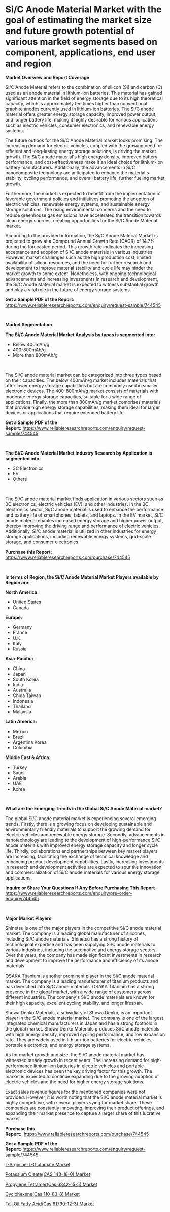 <p><h1>Si/C Anode Material Market with the goal of estimating the market size and future growth potential of various market segments based on component, applications, end user and region</h1></p><p><strong>Market Overview and Report Coverage</strong></p>
<p><p>Si/C Anode Material refers to the combination of silicon (Si) and carbon (C) used as an anode material in lithium-ion batteries. This material has gained significant attention in the field of energy storage due to its high theoretical capacity, which is approximately ten times higher than conventional graphite anodes currently used in lithium-ion batteries. The Si/C anode material offers greater energy storage capacity, improved power output, and longer battery life, making it highly desirable for various applications such as electric vehicles, consumer electronics, and renewable energy systems.</p><p>The future outlook for the Si/C Anode Material market looks promising. The increasing demand for electric vehicles, coupled with the growing need for efficient and long-lasting energy storage solutions, is driving the market growth. The Si/C anode material's high energy density, improved battery performance, and cost-effectiveness make it an ideal choice for lithium-ion battery manufacturers. Additionally, the advancements in Si/C nanocomposite technology are anticipated to enhance the material's stability, cycling performance, and overall battery life, further fueling market growth.</p><p>Furthermore, the market is expected to benefit from the implementation of favorable government policies and initiatives promoting the adoption of electric vehicles, renewable energy systems, and sustainable energy storage solutions. The rising environmental concerns and the need to reduce greenhouse gas emissions have accelerated the transition towards clean energy sources, creating opportunities for the Si/C Anode Material market.</p><p>According to the provided information, the Si/C Anode Material Market is projected to grow at a Compound Annual Growth Rate (CAGR) of 14.7% during the forecasted period. This growth rate indicates the increasing acceptance and adoption of Si/C anode materials in various industries. However, market challenges such as the high production cost, limited availability of silicon resources, and the need for further research and development to improve material stability and cycle life may hinder the market growth to some extent. Nonetheless, with ongoing technological advancements and increasing investments in research and development, the Si/C Anode Material market is expected to witness substantial growth and play a vital role in the future of energy storage systems.</p></p>
<p><strong>Get a Sample PDF of the Report:</strong> <a href="https://www.reliableresearchreports.com/enquiry/request-sample/744545">https://www.reliableresearchreports.com/enquiry/request-sample/744545</a></p>
<p>&nbsp;</p>
<p><strong>Market Segmentation</strong></p>
<p><strong>The Si/C Anode Material Market Analysis by types is segmented into:</strong></p>
<p><ul><li>Below 400mAh/g</li><li>400-800mAh/g</li><li>More than 800mAh/g</li></ul></p>
<p>&nbsp;</p>
<p><p>The Si/C anode material market can be categorized into three types based on their capacities. The below 400mAh/g market includes materials that offer lower energy storage capabilities but are commonly used in smaller electronic devices. The 400-800mAh/g market consists of materials with moderate energy storage capacities, suitable for a wide range of applications. Finally, the more than 800mAh/g market comprises materials that provide high energy storage capabilities, making them ideal for larger devices or applications that require extended battery life.</p></p>
<p><strong>Get a Sample PDF of the Report:</strong>&nbsp;<a href="https://www.reliableresearchreports.com/enquiry/request-sample/744545">https://www.reliableresearchreports.com/enquiry/request-sample/744545</a></p>
<p>&nbsp;</p>
<p><strong>The Si/C Anode Material Market Industry Research by Application is segmented into:</strong></p>
<p><ul><li>3C Electronics</li><li>EV</li><li>Others</li></ul></p>
<p>&nbsp;</p>
<p><p>The Si/C anode material market finds application in various sectors such as 3C electronics, electric vehicles (EV), and other industries. In the 3C electronics sector, Si/C anode material is used to enhance the performance and battery life of smartphones, tablets, and laptops. In the EV market, Si/C anode material enables increased energy storage and higher power output, thereby improving the driving range and performance of electric vehicles. Additionally, Si/C anode material is utilized in other industries for energy storage applications, including renewable energy systems, grid-scale storage, and consumer electronics.</p></p>
<p><strong>Purchase this Report:</strong>&nbsp; <a href="https://www.reliableresearchreports.com/purchase/744545">https://www.reliableresearchreports.com/purchase/744545</a></p>
<p>&nbsp;</p>
<p><strong>In terms of Region, the Si/C Anode Material Market Players available by Region are:</strong></p>
<p>
    <p> <strong> North America: </strong>
        <ul>
            <li>United States</li>
            <li>Canada</li>
        </ul>
        </p> 
    <p> <strong> Europe: </strong>
        <ul>
            <li>Germany</li>
            <li>France</li>
            <li>U.K.</li>
            <li>Italy</li>
            <li>Russia</li>
        </ul>
        </p> 
    <p> <strong> Asia-Pacific: </strong>
        <ul>
            <li>China</li>
            <li>Japan</li>
            <li>South Korea</li>
            <li>India</li>
            <li>Australia</li>
            <li>China Taiwan</li>
            <li>Indonesia</li>
            <li>Thailand</li>
            <li>Malaysia</li>
        </ul>
        </p> 
    <p> <strong> Latin America: </strong>
        <ul>
            <li>Mexico</li>
            <li>Brazil</li>
            <li>Argentina Korea</li>
            <li>Colombia</li>
        </ul>
        </p> 
    <p> <strong> Middle East & Africa: </strong>
        <ul>
            <li>Turkey</li>
            <li>Saudi</li>
            <li>Arabia</li>
            <li>UAE</li>
            <li>Korea</li>
        </ul>
    </p>
    </p>
<p>&nbsp;</p>
<p><strong>What are the Emerging Trends in the Global Si/C Anode Material market?</strong></p>
<p><p>The global Si/C anode material market is experiencing several emerging trends. Firstly, there is a growing focus on developing sustainable and environmentally friendly materials to support the growing demand for electric vehicles and renewable energy storage. Secondly, advancements in nanotechnology are leading to the development of high-performance Si/C anode materials with improved energy storage capacity and longer cycle life. Thirdly, collaborations and partnerships between key market players are increasing, facilitating the exchange of technical knowledge and enhancing product development capabilities. Lastly, increasing investments in research and development activities are expected to spur the innovation and commercialization of Si/C anode materials for various energy storage applications.</p></p>
<p><strong>Inquire or Share Your Questions If Any Before Purchasing This Report</strong>- <a href="https://www.reliableresearchreports.com/enquiry/pre-order-enquiry/744545">https://www.reliableresearchreports.com/enquiry/pre-order-enquiry/744545</a></p>
<p>&nbsp;</p>
<p><strong>Major Market Players</strong></p>
<p><p>Shinetsu is one of the major players in the competitive Si/C anode material market. The company is a leading global manufacturer of silicones, including Si/C anode materials. Shinetsu has a strong history of technological expertise and has been supplying Si/C anode materials to various industries, including the automotive and energy storage sectors. Over the years, the company has made significant investments in research and development to improve the performance and efficiency of its anode materials.</p><p>OSAKA Titanium is another prominent player in the Si/C anode material market. The company is a leading manufacturer of titanium products and has diversified into Si/C anode materials. OSAKA Titanium has a strong presence in the global market, with a wide range of customers across different industries. The company's Si/C anode materials are known for their high capacity, excellent cycling stability, and longer lifespan.</p><p>Showa Denko Materials, a subsidiary of Showa Denko, is an important player in the Si/C anode material market. The company is one of the largest integrated chemical manufacturers in Japan and has a strong foothold in the global market. Showa Denko Materials produces Si/C anode materials with high energy density, improved cycling performance, and low expansion rate. They are widely used in lithium-ion batteries for electric vehicles, portable electronics, and energy storage systems.</p><p>As for market growth and size, the Si/C anode material market has witnessed steady growth in recent years. The increasing demand for high-performance lithium-ion batteries in electric vehicles and portable electronic devices has been the key driving factor for this growth. The market is expected to continue expanding due to the growing adoption of electric vehicles and the need for higher energy storage solutions.</p><p>Exact sales revenue figures for the mentioned companies were not provided. However, it is worth noting that the Si/C anode material market is highly competitive, with several players vying for market share. These companies are constantly innovating, improving their product offerings, and expanding their market presence to capture a larger share of this lucrative market.</p></p>
<p><strong>Purchase this Report:</strong>&nbsp;&nbsp;<a href="https://www.reliableresearchreports.com/purchase/744545">https://www.reliableresearchreports.com/purchase/744545</a></p>
<p></p>
<p><strong>Get a Sample PDF of the Report:</strong>&nbsp;<a href="https://www.reliableresearchreports.com/enquiry/request-sample/744545">https://www.reliableresearchreports.com/enquiry/request-sample/744545</a></p>
<p><p><a href="https://medium.com/@barttrantow2023/l-arginine-l-glutamate-market-trends-forecast-and-competitive-analysis-to-2030-66b938f336cf">L-Arginine-L-Glutamate Market</a></p><p><a href="https://medium.com/@lincolnfeil/potassium-oleate-cas-143-18-0-market-competitive-analysis-market-trends-and-forecast-to-2030-669442e371dc">Potassium Oleate(CAS 143-18-0) Market</a></p><p><a href="https://medium.com/@amaliarobel/propylene-tetramer-cas-6842-15-5-market-share-evolution-and-market-growth-trends-2023-2030-dce5986f2270">Propylene Tetramer(Cas 6842-15-5) Market</a></p><p><a href="https://medium.com/@justicelang2023/cyclohexene-cas-110-83-8-market-share-evolution-and-market-growth-trends-2023-2030-fd5d0082a86d">Cyclohexene(Cas 110-83-8) Market</a></p><p><a href="https://medium.com/@maxinefeest1904/tall-oil-fatty-acid-cas-61790-12-3-market-exploring-market-share-market-trends-and-future-4bf168f73fe7">Tall Oil Fatty Acid(Cas 61790-12-3) Market</a></p></p>